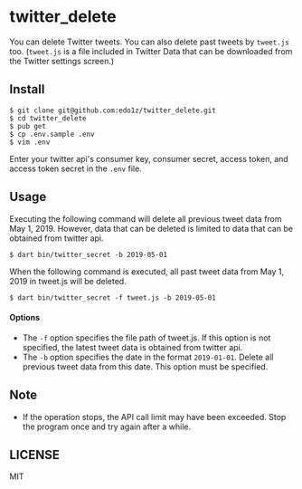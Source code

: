 twitter_delete
==

You can delete Twitter tweets. You can also delete  past tweets by `tweet.js` too.
(`tweet.js` is a file included in Twitter Data that can be downloaded from the Twitter settings screen.)

## Install

```shell script
$ git clone git@github.com:edo1z/twitter_delete.git 
$ cd twitter_delete
$ pub get
$ cp .env.sample .env
$ vim .env
```
Enter your twitter api's consumer key, consumer secret, access token, and access token secret in the `.env` file.

## Usage

Executing the following command will delete all previous tweet data from May 1, 2019. However, data that can be deleted is limited to data that can be obtained from twitter api.

```shell script
$ dart bin/twitter_secret -b 2019-05-01
```
When the following command is executed, all past tweet data from May 1, 2019 in tweet.js will be deleted.

```shell script
$ dart bin/twitter_secret -f tweet.js -b 2019-05-01
```
#### Options

- The `-f` option specifies the file path of tweet.js. If this option is not specified, the latest tweet data is obtained from twitter api.
- The `-b` option specifies the date in the format `2019-01-01`. Delete all previous tweet data from this date. This option must be specified.

## Note

- If the operation stops, the API call limit may have been exceeded. Stop the program once and try again after a while.

## LICENSE

MIT
